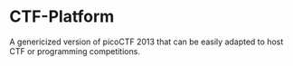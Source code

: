 CTF-Platform
============

A genericized version of picoCTF 2013 that can be easily adapted to host CTF or programming competitions.
